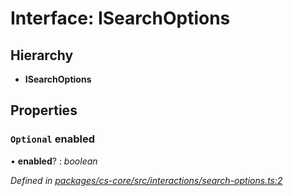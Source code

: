 # Interface: ISearchOptions

## Hierarchy

* **ISearchOptions**

## Properties

### `Optional` enabled

• **enabled**? : *boolean*

*Defined in [packages/cs-core/src/interactions/search-options.ts:2](https://github.com/TNOCS/csnext/blob/34474da7/packages/cs-core/src/interactions/search-options.ts#L2)*
